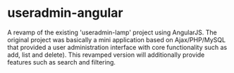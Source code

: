 # useradmin-angular
A revamp of the existing 'useradmin-lamp' project using AngularJS. The original project was basically a mini application based on Ajax/PHP/MySQL that provided a user administration interface with core functionality such as add, list and delete). This revamped version will additionally provide features such as search and filtering.
